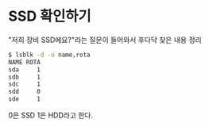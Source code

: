 # SSD 확인하기

"저희 장비 SSD에요?"라는 질문이 들어와서 후다닥 찾은 내용 정리

```bash
$ lsblk -d -o name,rota
NAME ROTA
sda     1
sdb     1
sdc     1
sdd     0
sde     1
```

0은 SSD 1은 HDD라고 한다.
